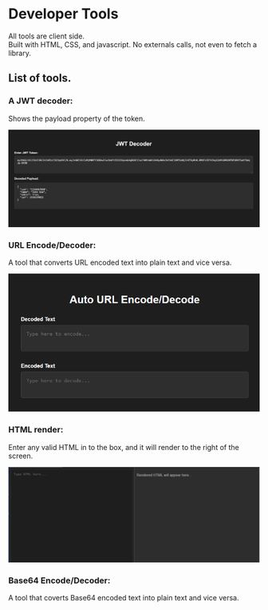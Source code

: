 # Developer Tools

All tools are client side.  
Built with HTML, CSS, and javascript. No externals calls, not even to fetch a library.

## List of tools.

### A JWT decoder:
Shows the payload property of the token.

![token-decoder](images/token-decoder.png)

### URL Encode/Decoder:
A tool that converts URL encoded text into plain text and vice versa.

![url encode/decode](images/url-encode-decode.png)

### HTML render:
Enter any valid HTML in to the box, and it will render to the right of the screen.

![html-render](images/html-render.png)

### Base64 Encode/Decoder:
A tool that coverts Base64 encoded text into plain text and vice versa.